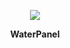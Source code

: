 <p align="center"">
<img src = 'https://s3.bmp.ovh/imgs/2022/10/11/14f0c62d33ecbd08.png'>
</p>
<p align="center"">
<strong>WaterPanel</strong>
</p>
